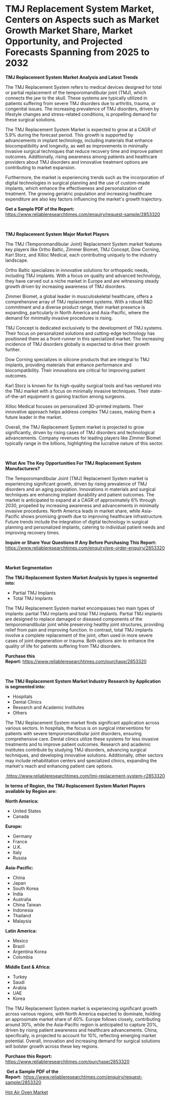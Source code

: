 <p><h1>TMJ Replacement System Market, Centers on Aspects such as Market Growth Market Share, Market Opportunity, and Projected Forecasts Spanning from 2025 to 2032</h1></p><p><strong>TMJ Replacement System Market Analysis and Latest Trends</strong></p>
<p><p>The TMJ Replacement System refers to medical devices designed for total or partial replacement of the temporomandibular joint (TMJ), which connects the jaw to the skull. These systems are typically utilized in patients suffering from severe TMJ disorders due to arthritis, trauma, or congenital issues. The increasing prevalence of TMJ disorders, driven by lifestyle changes and stress-related conditions, is propelling demand for these surgical solutions.</p><p>The TMJ Replacement System Market is expected to grow at a CAGR of 5.9% during the forecast period. This growth is supported by advancements in implant technology, including materials that enhance biocompatibility and longevity, as well as improvements in minimally invasive surgical techniques that reduce recovery time and improve patient outcomes. Additionally, rising awareness among patients and healthcare providers about TMJ disorders and innovative treatment options are contributing to market expansion.</p><p>Furthermore, the market is experiencing trends such as the incorporation of digital technologies in surgical planning and the use of custom-made implants, which enhance the effectiveness and personalization of treatment. The growing geriatric population and increasing healthcare expenditure are also key factors influencing the market's growth trajectory.</p></p>
<p><strong>Get a Sample PDF of the Report:&nbsp;</strong> <a href="https://www.reliableresearchtimes.com/enquiry/request-sample/2853320?utm_campaign=3056&utm_medium=2&utm_source=Github&utm_content=ia&utm_term=11032025&utm_id=tmj-replacement-system">https://www.reliableresearchtimes.com/enquiry/request-sample/2853320</a></p>
<p>&nbsp;</p>
<p><strong>TMJ Replacement System Major Market Players</strong></p>
<p><p>The TMJ (Temporomandibular Joint) Replacement System market features key players like Ortho Baltic, Zimmer Biomet, TMJ Concept, Dow Corning, Karl Storz, and Xilloc Medical, each contributing uniquely to the industry landscape.</p><p>Ortho Baltic specializes in innovative solutions for orthopedic needs, including TMJ implants. With a focus on quality and advanced technology, they have carved out a niche market in Europe and are witnessing steady growth driven by increasing awareness of TMJ disorders.</p><p>Zimmer Biomet, a global leader in musculoskeletal healthcare, offers a comprehensive array of TMJ replacement systems. With a robust R&D commitment and a diverse product range, their market presence is expanding, particularly in North America and Asia-Pacific, where the demand for minimally invasive procedures is rising.</p><p>TMJ Concept is dedicated exclusively to the development of TMJ systems. Their focus on personalized solutions and cutting-edge technology has positioned them as a front-runner in this specialized market. The increasing incidence of TMJ disorders globally is expected to drive their growth further.</p><p>Dow Corning specializes in silicone products that are integral to TMJ implants, providing materials that enhance performance and biocompatibility. Their innovations are critical for improving patient outcomes.</p><p>Karl Storz is known for its high-quality surgical tools and has ventured into the TMJ market with a focus on minimally invasive techniques. Their state-of-the-art equipment is gaining traction among surgeons.</p><p>Xilloc Medical focuses on personalized 3D-printed implants. Their innovative approach helps address complex TMJ cases, making them a future leader in the market.</p><p>Overall, the TMJ Replacement System market is projected to grow significantly, driven by rising cases of TMJ disorders and technological advancements. Company revenues for leading players like Zimmer Biomet typically range in the billions, highlighting the lucrative nature of this sector.</p></p>
<p>&nbsp;</p>
<p><strong>What Are The Key Opportunities For TMJ Replacement System Manufacturers?</strong></p>
<p><p>The Temporomandibular Joint (TMJ) Replacement System market is experiencing significant growth, driven by rising prevalence of TMJ disorders and an aging population. Innovations in materials and surgical techniques are enhancing implant durability and patient outcomes. The market is anticipated to expand at a CAGR of approximately 6% through 2030, propelled by increasing awareness and advancements in minimally invasive procedures. North America leads in market share, while Asia-Pacific shows promising growth due to improving healthcare infrastructure. Future trends include the integration of digital technology in surgical planning and personalized implants, catering to individual patient needs and improving recovery times.</p></p>
<p><strong>Inquire or Share Your Questions If Any Before Purchasing This Report:</strong> <a href="https://www.reliableresearchtimes.com/enquiry/pre-order-enquiry/2853320?utm_campaign=3056&utm_medium=2&utm_source=Github&utm_content=ia&utm_term=11032025&utm_id=tmj-replacement-system">https://www.reliableresearchtimes.com/enquiry/pre-order-enquiry/2853320</a></p>
<p>&nbsp;</p>
<p><strong>Market Segmentation</strong></p>
<p><strong>The TMJ Replacement System Market Analysis by types is segmented into:</strong></p>
<p><ul><li>Partial TMJ Implants</li><li>Total TMJ Implants</li></ul></p>
<p><p>The TMJ Replacement System market encompasses two main types of implants: partial TMJ implants and total TMJ implants. Partial TMJ implants are designed to replace damaged or diseased components of the temporomandibular joint while preserving healthy joint structures, providing relief from pain and improving function. In contrast, total TMJ implants involve a complete replacement of the joint, often used in more severe cases of joint degeneration or trauma. Both options aim to enhance the quality of life for patients suffering from TMJ disorders.</p></p>
<p><strong>Purchase this Report:&nbsp;</strong><a href="https://www.reliableresearchtimes.com/purchase/2853320?utm_campaign=3056&utm_medium=2&utm_source=Github&utm_content=ia&utm_term=11032025&utm_id=tmj-replacement-system">https://www.reliableresearchtimes.com/purchase/2853320</a></p>
<p>&nbsp;</p>
<p><strong>The TMJ Replacement System Market Industry Research by Application is segmented into:</strong></p>
<p><ul><li>Hospitals</li><li>Dental Clinics</li><li>Research and Academic Institutes</li><li>Others</li></ul></p>
<p><p>The TMJ Replacement System market finds significant application across various sectors. In hospitals, the focus is on surgical interventions for patients with severe temporomandibular joint disorders, ensuring comprehensive care. Dental clinics utilize these systems for less invasive treatments and to improve patient outcomes. Research and academic institutes contribute by studying TMJ disorders, advancing surgical techniques, and developing innovative solutions. Additionally, other sectors may include rehabilitation centers and specialized clinics, expanding the market's reach and enhancing patient care options.</p></p>
<p><a href="https://www.reliableresearchtimes.com/tmj-replacement-system-r2853320?utm_campaign=3056&utm_medium=2&utm_source=Github&utm_content=ia&utm_term=11032025&utm_id=tmj-replacement-system">&nbsp;https://www.reliableresearchtimes.com/tmj-replacement-system-r2853320</a></p>
<p><strong>In terms of Region, the TMJ Replacement System Market Players available by Region are:</strong></p>
<p>
    <p> <strong> North America: </strong>
        <ul>
            <li>United States</li>
            <li>Canada</li>
        </ul>
        </p> 
    <p> <strong> Europe: </strong>
        <ul>
            <li>Germany</li>
            <li>France</li>
            <li>U.K.</li>
            <li>Italy</li>
            <li>Russia</li>
        </ul>
        </p> 
    <p> <strong> Asia-Pacific: </strong>
        <ul>
            <li>China</li>
            <li>Japan</li>
            <li>South Korea</li>
            <li>India</li>
            <li>Australia</li>
            <li>China Taiwan</li>
            <li>Indonesia</li>
            <li>Thailand</li>
            <li>Malaysia</li>
        </ul>
        </p> 
    <p> <strong> Latin America: </strong>
        <ul>
            <li>Mexico</li>
            <li>Brazil</li>
            <li>Argentina Korea</li>
            <li>Colombia</li>
        </ul>
        </p> 
    <p> <strong> Middle East & Africa: </strong>
        <ul>
            <li>Turkey</li>
            <li>Saudi</li>
            <li>Arabia</li>
            <li>UAE</li>
            <li>Korea</li>
        </ul>
    </p>
    </p>
<p><p>The TMJ Replacement System market is experiencing significant growth across various regions, with North America expected to dominate, holding an approximate market share of 40%. Europe follows closely, contributing around 30%, while the Asia-Pacific region is anticipated to capture 20%, driven by rising patient awareness and healthcare advancements. China, specifically, is projected to account for 10%, reflecting emerging market potential. Overall, innovation and increasing demand for surgical solutions will bolster growth across these key regions.</p></p>
<p><strong>Purchase this Report: </strong><a href="https://www.reliableresearchtimes.com/purchase/2853320?utm_campaign=3056&utm_medium=2&utm_source=Github&utm_content=ia&utm_term=11032025&utm_id=tmj-replacement-system">https://www.reliableresearchtimes.com/purchase/2853320</a></p>
<p>&nbsp;<strong>Get a Sample PDF of the Report:&nbsp;&nbsp;</strong><a href="https://www.reliableresearchtimes.com/enquiry/request-sample/2853320?utm_campaign=3056&utm_medium=2&utm_source=Github&utm_content=ia&utm_term=11032025&utm_id=tmj-replacement-system">https://www.reliableresearchtimes.com/enquiry/request-sample/2853320</a></p>
<p><strong></strong></p>
<p><p><a href="https://github.com/jensanohishi/Market-Research-Report-List-1/blob/main/hot-air-oven-market.md?utm_campaign=3056&utm_medium=2&utm_source=Github&utm_content=ia&utm_term=11032025&utm_id=tmj-replacement-system">Hot Air Oven Market</a></p></p>